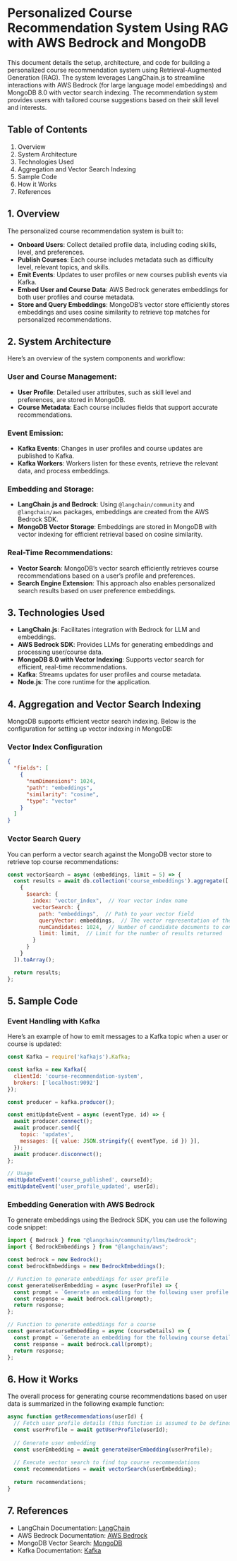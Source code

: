 # **Personalized Course Recommendation System Using RAG with AWS Bedrock and MongoDB**

This document details the setup, architecture, and code for building a personalized course recommendation system using Retrieval-Augmented Generation (RAG). The system leverages LangChain.js to streamline interactions with AWS Bedrock (for large language model embeddings) and MongoDB 8.0 with vector search indexing. The recommendation system provides users with tailored course suggestions based on their skill level and interests.

## **Table of Contents**
1. Overview
2. System Architecture
3. Technologies Used
4. Aggregation and Vector Search Indexing
5. Sample Code
6. How it Works
7. References

## **1. Overview**
The personalized course recommendation system is built to:

- **Onboard Users**: Collect detailed profile data, including coding skills, level, and preferences.
- **Publish Courses**: Each course includes metadata such as difficulty level, relevant topics, and skills.
- **Emit Events**: Updates to user profiles or new courses publish events via Kafka.
- **Embed User and Course Data**: AWS Bedrock generates embeddings for both user profiles and course metadata.
- **Store and Query Embeddings**: MongoDB’s vector store efficiently stores embeddings and uses cosine similarity to retrieve top matches for personalized recommendations.

## **2. System Architecture**
Here’s an overview of the system components and workflow:

### **User and Course Management:**
- **User Profile**: Detailed user attributes, such as skill level and preferences, are stored in MongoDB.
- **Course Metadata**: Each course includes fields that support accurate recommendations.

### **Event Emission:**
- **Kafka Events**: Changes in user profiles and course updates are published to Kafka.
- **Kafka Workers**: Workers listen for these events, retrieve the relevant data, and process embeddings.

### **Embedding and Storage:**
- **LangChain.js and Bedrock**: Using `@langchain/community` and `@langchain/aws` packages, embeddings are created from the AWS Bedrock SDK.
- **MongoDB Vector Storage**: Embeddings are stored in MongoDB with vector indexing for efficient retrieval based on cosine similarity.

### **Real-Time Recommendations:**
- **Vector Search**: MongoDB’s vector search efficiently retrieves course recommendations based on a user’s profile and preferences.
- **Search Engine Extension**: This approach also enables personalized search results based on user preference embeddings.

## **3. Technologies Used**
- **LangChain.js**: Facilitates integration with Bedrock for LLM and embeddings.
- **AWS Bedrock SDK**: Provides LLMs for generating embeddings and processing user/course data.
- **MongoDB 8.0 with Vector Indexing**: Supports vector search for efficient, real-time recommendations.
- **Kafka**: Streams updates for user profiles and course metadata.
- **Node.js**: The core runtime for the application.

## **4. Aggregation and Vector Search Indexing**
MongoDB supports efficient vector search indexing. Below is the configuration for setting up vector indexing in MongoDB:

### **Vector Index Configuration**
```json
{
  "fields": [
    {
      "numDimensions": 1024,
      "path": "embeddings",
      "similarity": "cosine",
      "type": "vector"
    }
  ]
}
```

### **Vector Search Query**
You can perform a vector search against the MongoDB vector store to retrieve top course recommendations:

```javascript
const vectorSearch = async (embeddings, limit = 5) => {
  const results = await db.collection('course_embeddings').aggregate([
    {
      $search: {
        index: "vector_index",  // Your vector index name
        vectorSearch: {
          path: "embeddings",  // Path to your vector field
          queryVector: embeddings,  // The vector representation of the user profile
          numCandidates: 1024,  // Number of candidate documents to consider
          limit: limit,  // Limit for the number of results returned
        }
      }
    }
  ]).toArray();

  return results;
};
```

## **5. Sample Code**

### **Event Handling with Kafka**
Here’s an example of how to emit messages to a Kafka topic when a user or course is updated:

```javascript
const Kafka = require('kafkajs').Kafka;

const kafka = new Kafka({
  clientId: 'course-recommendation-system',
  brokers: ['localhost:9092']
});

const producer = kafka.producer();

const emitUpdateEvent = async (eventType, id) => {
  await producer.connect();
  await producer.send({
    topic: 'updates',
    messages: [{ value: JSON.stringify({ eventType, id }) }],
  });
  await producer.disconnect();
};

// Usage
emitUpdateEvent('course_published', courseId);
emitUpdateEvent('user_profile_updated', userId);
```

### **Embedding Generation with AWS Bedrock**
To generate embeddings using the Bedrock SDK, you can use the following code snippet:

```javascript
import { Bedrock } from "@langchain/community/llms/bedrock"; 
import { BedrockEmbeddings } from "@langchain/aws";

const bedrock = new Bedrock();
const bedrockEmbeddings = new BedrockEmbeddings();

// Function to generate embeddings for user profile
const generateUserEmbedding = async (userProfile) => {
  const prompt = `Generate an embedding for the following user profile: ${JSON.stringify(userProfile)}`;
  const response = await bedrock.call(prompt);
  return response;
};

// Function to generate embeddings for a course
const generateCourseEmbedding = async (courseDetails) => {
  const prompt = `Generate an embedding for the following course details: ${JSON.stringify(courseDetails)}`;
  const response = await bedrock.call(prompt);
  return response;
};
```

## **6. How it Works**
The overall process for generating course recommendations based on user data is summarized in the following example function:

```javascript
async function getRecommendations(userId) {
  // Fetch user profile details (this function is assumed to be defined elsewhere)
  const userProfile = await getUserProfile(userId);
  
  // Generate user embedding
  const userEmbedding = await generateUserEmbedding(userProfile);
  
  // Execute vector search to find top course recommendations
  const recommendations = await vectorSearch(userEmbedding);
  
  return recommendations;
}
```

## **7. References**
- LangChain Documentation: [LangChain](https://js.langchain.com/)
- AWS Bedrock Documentation: [AWS Bedrock](https://aws.amazon.com/bedrock/)
- MongoDB Vector Search: [MongoDB](https://www.mongodb.com/docs/manual/core/vector-search/)
- Kafka Documentation: [Kafka](https://kafka.apache.org/documentation/)
